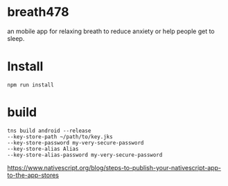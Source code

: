 # breath478
an mobile app for relaxing breath to reduce anxiety or help people get to sleep.

# Install
```
npm run install
```

# build
```
tns build android --release
--key-store-path ~/path/to/key.jks
--key-store-password my-very-secure-password
--key-store-alias Alias
--key-store-alias-password my-very-secure-password
```

https://www.nativescript.org/blog/steps-to-publish-your-nativescript-app-to-the-app-stores